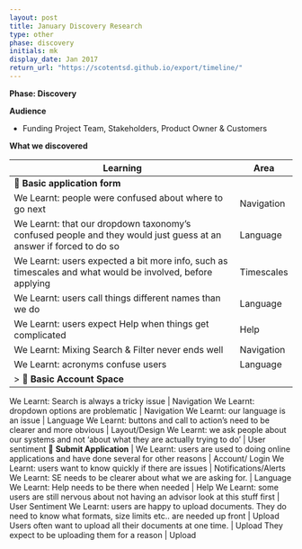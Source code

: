 ```yaml
---
layout: post
title: January Discovery Research
type: other
phase: discovery
initials: mk
display_date: Jan 2017
return_url: "https://scotentsd.github.io/export/timeline/"
---
```


**Phase: Discovery**

**Audience**
- Funding Project Team, Stakeholders, Product Owner & Customers

**What we discovered**


Learning | Area
--- | ---
📖 **Basic application form** |
 We Learnt: people were confused about where to go next |	Navigation
 We Learnt: that our dropdown taxonomy’s confused people and they would just guess at an answer if forced to do so	   | Language
 We Learnt: users expected a bit more info, such as timescales and what would be involved, before applying	  | Timescales
 We Learnt: users call things different names than we do	| Language
 We Learnt: users expect Help when things get complicated |	Help
 We Learnt: Mixing Search & Filter never ends well	| Navigation
 We Learnt: acronyms confuse users	| Language
 > 📖 **Basic Account Space** |

 We Learnt: Search is always a tricky issue	| Navigation
 We Learnt: dropdown options are problematic	| Navigation
 We Learnt: our language is an issue	| Language
 We Learnt: buttons and call to action’s need to be clearer and more obvious	| Layout/Design
 We Learnt: we ask people about our systems and not ‘about what they are actually trying to do’	| User sentiment
 📖 **Submit Application** |
 We Learnt: users are used to doing online applications and have done several for other reasons	| Account/ Login
 We Learnt: users want to know quickly if there are issues	| Notifications/Alerts
 We Learnt: SE needs to be clearer about what we are asking for.	| Language
 We Learnt: Help needs to be there when needed	| Help
 We Learnt: some users are still nervous about not having an advisor look at this stuff first	| User Sentiment
 We Learnt: users are happy to upload documents. They do need to know what formats, size limits etc.. are needed up front	| Upload
 Users often want to upload all their documents at one time.	| Upload
 They expect to be uploading them for a reason	| Upload


<!--more-->
